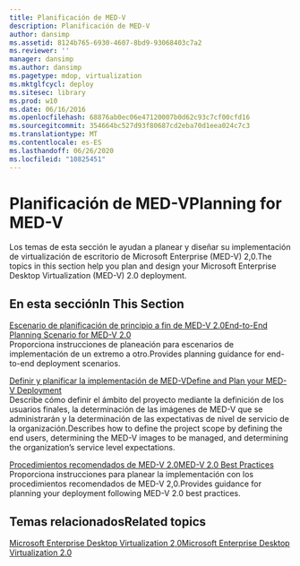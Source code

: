 ```yaml
---
title: Planificación de MED-V
description: Planificación de MED-V
author: dansimp
ms.assetid: 8124b765-6930-4607-8bd9-93068403c7a2
ms.reviewer: ''
manager: dansimp
ms.author: dansimp
ms.pagetype: mdop, virtualization
ms.mktglfcycl: deploy
ms.sitesec: library
ms.prod: w10
ms.date: 06/16/2016
ms.openlocfilehash: 68876ab0ec06e47120007b0d62c93c7cf00cfd16
ms.sourcegitcommit: 354664bc527d93f80687cd2eba70d1eea024c7c3
ms.translationtype: MT
ms.contentlocale: es-ES
ms.lasthandoff: 06/26/2020
ms.locfileid: "10825451"
---
```

# <span data-ttu-id="4f98d-103">Planificación de MED-V</span><span class="sxs-lookup"><span data-stu-id="4f98d-103">Planning for MED-V</span></span>


<span data-ttu-id="4f98d-104">Los temas de esta sección le ayudan a planear y diseñar su implementación de virtualización de escritorio de Microsoft Enterprise (MED-V) 2,0.</span><span class="sxs-lookup"><span data-stu-id="4f98d-104">The topics in this section help you plan and design your Microsoft Enterprise Desktop Virtualization (MED-V) 2.0 deployment.</span></span>

## <span data-ttu-id="4f98d-105">En esta sección</span><span class="sxs-lookup"><span data-stu-id="4f98d-105">In This Section</span></span>


<a href="" id="end-to-end-planning-scenario-for-med-v-2-0"></a>[<span data-ttu-id="4f98d-106">Escenario de planificación de principio a fin de MED-V 2.0</span><span class="sxs-lookup"><span data-stu-id="4f98d-106">End-to-End Planning Scenario for MED-V 2.0</span></span>](end-to-end-planning-scenario-for-med-v-20.md)  
<span data-ttu-id="4f98d-107">Proporciona instrucciones de planeación para escenarios de implementación de un extremo a otro.</span><span class="sxs-lookup"><span data-stu-id="4f98d-107">Provides planning guidance for end-to-end deployment scenarios.</span></span>

<a href="" id="define-and-plan-your-med-v-deployment"></a>[<span data-ttu-id="4f98d-108">Definir y planificar la implementación de MED-V</span><span class="sxs-lookup"><span data-stu-id="4f98d-108">Define and Plan your MED-V Deployment</span></span>](define-and-plan-your-med-v-deployment.md)  
<span data-ttu-id="4f98d-109">Describe cómo definir el ámbito del proyecto mediante la definición de los usuarios finales, la determinación de las imágenes de MED-V que se administrarán y la determinación de las expectativas de nivel de servicio de la organización.</span><span class="sxs-lookup"><span data-stu-id="4f98d-109">Describes how to define the project scope by defining the end users, determining the MED-V images to be managed, and determining the organization’s service level expectations.</span></span>

<a href="" id="med-v-2-0-best-practices"></a>[<span data-ttu-id="4f98d-110">Procedimientos recomendados de MED-V 2.0</span><span class="sxs-lookup"><span data-stu-id="4f98d-110">MED-V 2.0 Best Practices</span></span>](med-v-20-best-practices.md)  
<span data-ttu-id="4f98d-111">Proporciona instrucciones para planear la implementación con los procedimientos recomendados de MED-V 2,0.</span><span class="sxs-lookup"><span data-stu-id="4f98d-111">Provides guidance for planning your deployment following MED-V 2.0 best practices.</span></span>

## <span data-ttu-id="4f98d-112">Temas relacionados</span><span class="sxs-lookup"><span data-stu-id="4f98d-112">Related topics</span></span>


[<span data-ttu-id="4f98d-113">Microsoft Enterprise Desktop Virtualization 2,0</span><span class="sxs-lookup"><span data-stu-id="4f98d-113">Microsoft Enterprise Desktop Virtualization 2.0</span></span>](index.md)

 

 





